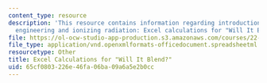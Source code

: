 ```yaml
---
content_type: resource
description: 'This resource contains information regarding introduction to nuclear
  engineering and ionizing radiation: Excel calculations for "Will It Blend?".'
file: https://ol-ocw-studio-app-production.s3.amazonaws.com/courses/22-01-introduction-to-nuclear-engineering-and-ionizing-radiation-fall-2016/65cf0803226e46fa06ba09a6a5e2b0cc_ps7_sol_WillItBlend-Calcs.xlsx
file_type: application/vnd.openxmlformats-officedocument.spreadsheetml.sheet
resourcetype: Other
title: Excel Calculations for "Will It Blend?"
uid: 65cf0803-226e-46fa-06ba-09a6a5e2b0cc
---
```

